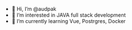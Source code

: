 - 👋 Hi, I’m @audpak
- 👀 I’m interested in JAVA full stack development
- 🌱 I’m currently learning Vue, Postrgres, Docker
<!-- - 💞️ I’m looking to collaborate on 
- 📫 How to reach me ...
-->
<!---
audpak/audpak is a ✨ special ✨ repository because its `README.md` (this file) appears on your GitHub profile.
You can click the Preview link to take a look at your changes.
--->
